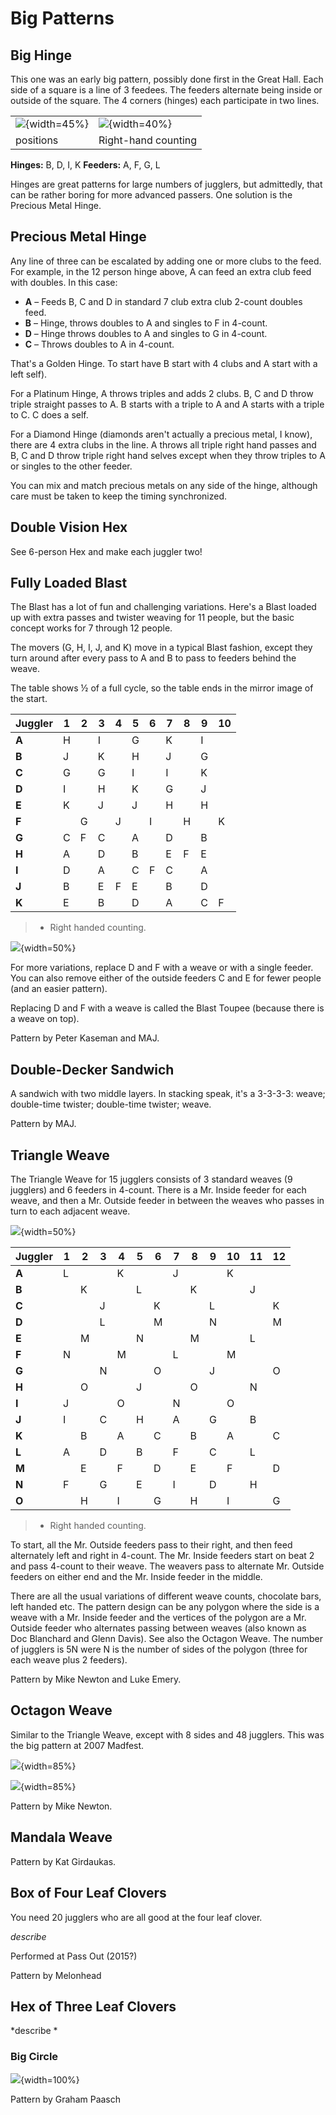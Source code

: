 # Big Patterns


## Big Hinge


This one was an early big pattern, possibly done first in the Great Hall.  Each side
of a square is a line of 3 feedees.  The feeders alternate being inside or outside of
the square.  The 4 corners (hinges) each participate in two lines.

|                                        |                          |
|------------|------------|
| ![](./media/image101.jpeg){width=45%} | ![](./media/bighingetable.png){width=40%} |
| positions                                       |    Right-hand counting |

**Hinges:** B, D, I, K
**Feeders:** A, F, G, L

Hinges are great patterns for large numbers of jugglers, but admittedly, that
can be rather boring for more advanced passers. One solution is the Precious
Metal Hinge.


## Precious Metal Hinge

Any line of three can be escalated by adding one or more clubs to the feed. For
example, in the 12 person hinge above, A can feed an extra club feed with
doubles. In this case:

* **A** – Feeds B, C and D in standard 7 club extra club 2-count doubles feed.
* **B** – Hinge, throws doubles to A and singles to F in 4-count.
* **D** – Hinge throws doubles to A and singles to G in 4-count.
* **C** – Throws doubles to A in 4-count.

That's a Golden Hinge. To start have B start with 4 clubs and A start with a
left self).

For a Platinum Hinge, A throws triples and adds 2 clubs. B, C and D throw triple
straight passes to A. B starts with a triple to A and A starts with a triple to
C. C does a self.

For a Diamond Hinge (diamonds aren't actually a precious metal, I know), there
are 4 extra clubs in the line. A throws all triple right hand passes and B, C
and D throw triple right hand selves except when they throw triples to A or
singles to the other feeder.

You can mix and match precious metals on any side of the hinge, although care
must be taken to keep the timing synchronized.


## Double Vision Hex

 See 6-person Hex and make each juggler two!

## Fully Loaded Blast

 The Blast has a lot of fun and challenging variations. Here's a Blast loaded
up with extra passes and twister weaving for 11 people, but the basic concept
works for 7 through 12 people.

The movers (G, H, I, J, and K) move in a typical Blast fashion, except they turn
around after every pass to A and B to pass to feeders behind the weave.

The table shows ½ of a full cycle, so the table ends in the mirror image of the
start.

| **Juggler** | **1** | **2** | **3** | **4** | **5** | **6** | **7** | **8** | **9** | **10** |
|-------------|-------|-------|-------|-------|-------|-------|-------|-------|-------|--------|
| **A**       | H     |       | I     |       | G     |       | K     |       | I     |        |
| **B**       | J     |       | K     |       | H     |       | J     |       | G     |        |
| **C**       | G     |       | G     |       | I     |       | I     |       | K     |        |
| **D**       | I     |       | H     |       | K     |       | G     |       | J     |        |
| **E**       | K     |       | J     |       | J     |       | H     |       | H     |        |
| **F**       |       | G     |       | J     |       | I     |       | H     |       | K      |
| **G**       | C     | F     | C     |       | A     |       | D     |       | B     |        |
| **H**       | A     |       | D     |       | B     |       | E     | F     | E     |        |
| **I**       | D     |       | A     |       | C     | F     | C     |       | A     |        |
| **J**       | B     |       | E     | F     | E     |       | B     |       | D     |        |
| **K**       | E     |       | B     |       | D     |       | A     |       | C     | F      |

> * Right handed counting.

![](./media/image118.jpeg){width=50%}

For more variations, replace D and F with a weave or with a single feeder. You
can also remove either of the outside feeders C and E for fewer people (and an
easier pattern).

Replacing D and F with a weave is called the Blast Toupee (because there is a
weave on top).

Pattern by Peter Kaseman and MAJ.

## Double-Decker Sandwich

A sandwich with two middle layers. In stacking speak, it's a 3-3-3-3: weave; double-time twister; double-time twister; weave.

Pattern by MAJ.

## Triangle Weave

The Triangle Weave for 15 jugglers consists of 3 standard weaves (9 jugglers)
and 6 feeders in 4-count. There is a Mr. Inside feeder for each weave, and then
a Mr. Outside feeder in between the weaves who passes in turn to each adjacent
weave.

![](./media/image119.jpeg){width=50%} 

| **Juggler** | **1** | **2** | **3** | **4** | **5** | **6** | **7** | **8** | **9** | **10** | **11** | **12** |
|-------------|-------|-------|-------|-------|-------|-------|-------|-------|-------|--------|--------|--------|
| **A**       | L     |       |       | K     |       |       | J     |       |       | K      |        |        |
| **B**       |       | K     |       |       | L     |       |       | K     |       |        | J      |        |
| **C**       |       |       | J     |       |       | K     |       |       | L     |        |        | K      |
| **D**       |       |       | L     |       |       | M     |       |       | N     |        |        | M      |
| **E**       |       | M     |       |       | N     |       |       | M     |       |        | L      |        |
| **F**       | N     |       |       | M     |       |       | L     |       |       | M      |        |        |
| **G**       |       |       | N     |       |       | O     |       |       | J     |        |        | O      |
| **H**       |       | O     |       |       | J     |       |       | O     |       |        | N      |        |
| **I**       | J     |       |       | O     |       |       | N     |       |       | O      |        |        |
| **J**       | I     |       | C     |       | H     |       | A     |       | G     |        | B      |        |
| **K**       |       | B     |       | A     |       | C     |       | B     |       | A      |        | C      |
| **L**       | A     |       | D     |       | B     |       | F     |       | C     |        | L      |        |
| **M**       |       | E     |       | F     |       | D     |       | E     |       | F      |        | D      |
| **N**       | F     |       | G     |       | E     |       | I     |       | D     |        | H      |        |
| **O**       |       | H     |       | I     |       | G     |       | H     |       | I      |        | G      |

> * Right handed counting.

To start, all the Mr. Outside feeders pass to their right, and then feed
alternately left and right in 4-count. The Mr. Inside feeders start on beat 2
and pass 4-count to their weave. The weavers pass to alternate Mr. Outside
feeders on either end and the Mr. Inside feeder in the middle.

There are all the usual variations of different weave counts, chocolate bars,
left handed etc. The pattern design can be any polygon where the side is a weave
with a Mr. Inside feeder and the vertices of the polygon are a Mr. Outside
feeder who alternates passing between weaves (also known as Doc Blanchard and Glenn Davis). 
See also the Octagon Weave. The
number of jugglers is 5N were N is the number of sides of the polygon (three for
each weave plus 2 feeders).

Pattern by Mike Newton and Luke Emery.

## Octagon Weave


Similar to the Triangle Weave, except with 8 sides and 48 jugglers. This was
the big pattern at 2007 Madfest.

![](./media/octagon-1.jpg){width=85%}

![](./media/octagon-2.jpg){width=85%}

Pattern by Mike Newton.

## Mandala Weave

<!-- TODO GET GRPAHICS FROM KAT!-->

Pattern by Kat Girdaukas.


## Box of Four Leaf Clovers

You need 20 jugglers who are all good at the four leaf clover.

 *describe*

Performed at Pass Out (2015?)

Pattern by Melonhead

## Hex of Three Leaf Clovers

*describe *


### Big Circle 

 ![](./media/MadfestBigPatternScalableBy4.jpg){width=100%}

Pattern by Graham Paasch


